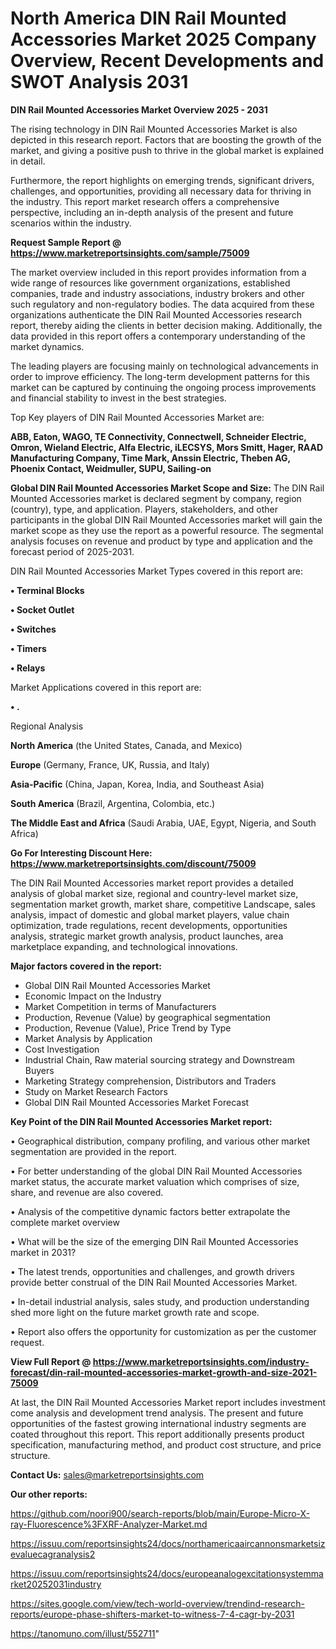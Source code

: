 # North America DIN Rail Mounted Accessories Market 2025 Company Overview, Recent Developments and SWOT Analysis 2031

<Strong> DIN Rail Mounted Accessories Market Overview 2025 - 2031</strong>

The rising technology in DIN Rail Mounted Accessories Market is also depicted in this research report. Factors that are boosting the growth of the market, and giving a positive push to thrive in the global market is explained in detail.

Furthermore, the report highlights on emerging trends, significant drivers, challenges, and opportunities, providing all necessary data for thriving in the industry. This report market research offers a comprehensive perspective, including an in-depth analysis of the present and future scenarios within the industry.

<strong>Request Sample Report @ <a href=https://www.marketreportsinsights.com/sample/75009>https://www.marketreportsinsights.com/sample/75009</a></strong>

The market overview included in this report provides information from a wide range of resources like government organizations, established companies, trade and industry associations, industry brokers and other such regulatory and non-regulatory bodies. The data acquired from these organizations authenticate the DIN Rail Mounted Accessories research report, thereby aiding the clients in better decision making. Additionally, the data provided in this report offers a contemporary understanding of the market dynamics.

The leading players are focusing mainly on technological advancements in order to improve efficiency. The long-term development patterns for this market can be captured by continuing the ongoing process improvements and financial stability to invest in the best strategies.

Top Key players of DIN Rail Mounted Accessories Market are:

<strong>ABB, Eaton, WAGO, TE Connectivity, Connectwell, Schneider Electric, Omron, Wieland Electric, Alfa Electric, iLECSYS, Mors Smitt, Hager, RAAD Manufacturing Company, Time Mark, Anssin Electric, Theben AG, Phoenix Contact, Weidmuller, SUPU, Sailing-on</strong>

<strong><b>Global DIN Rail Mounted Accessories Market Scope and Size:</b></strong>
The DIN Rail Mounted Accessories market is declared segment by company, region (country), type, and application. Players, stakeholders, and other participants in the global DIN Rail Mounted Accessories market will gain the market scope as they use the report as a powerful resource. The segmental analysis focuses on revenue and product by type and application and the forecast period of 2025-2031.

DIN Rail Mounted Accessories Market Types covered in this report are:

<strong>• Terminal Blocks

• Socket Outlet

• Switches

• Timers

• Relays</strong>

Market Applications covered in this report are:

<strong>• .</strong> 

Regional Analysis

<strong>North America</strong> (the United States, Canada, and Mexico)

<strong>Europe</strong> (Germany, France, UK, Russia, and Italy)

<strong>Asia-Pacific</strong> (China, Japan, Korea, India, and Southeast Asia)

<strong>South America</strong> (Brazil, Argentina, Colombia, etc.)

<strong>The Middle East and Africa</strong> (Saudi Arabia, UAE, Egypt, Nigeria, and South Africa)

<strong>Go For Interesting Discount Here: <a href=https://www.marketreportsinsights.com/discount/75009>https://www.marketreportsinsights.com/discount/75009</a></strong>

The DIN Rail Mounted Accessories market report provides a detailed analysis of global market size, regional and country-level market size, segmentation market growth, market share, competitive Landscape, sales analysis, impact of domestic and global market players, value chain optimization, trade regulations, recent developments, opportunities analysis, strategic market growth analysis, product launches, area marketplace expanding, and technological innovations.

<strong><b>Major factors covered in the report:</b></strong>
<ul>
  <li>Global DIN Rail Mounted Accessories Market </li>
  <li>Economic Impact on the Industry</li>
  <li>Market Competition in terms of Manufacturers</li>
  <li>Production, Revenue (Value) by geographical segmentation</li>
  <li>Production, Revenue (Value), Price Trend by Type</li>
  <li>Market Analysis by Application</li>
  <li>Cost Investigation</li>
  <li>Industrial Chain, Raw material sourcing strategy and Downstream Buyers</li>
  <li>Marketing Strategy comprehension, Distributors and Traders</li>
  <li>Study on Market Research Factors</li>
  <li>Global DIN Rail Mounted Accessories Market Forecast</li>
</ul>

<strong><b>Key Point of the DIN Rail Mounted Accessories Market report:</b></strong>

• Geographical distribution, company profiling, and various other market segmentation are provided in the report.

• For better understanding of the global DIN Rail Mounted Accessories market status, the accurate market valuation which comprises of size, share, and revenue are also covered.

• Analysis of the competitive dynamic factors better extrapolate the complete market overview

• What will be the size of the emerging DIN Rail Mounted Accessories market in 2031?

• The latest trends, opportunities and challenges, and growth drivers provide better construal of the DIN Rail Mounted Accessories Market.

• In-detail industrial analysis, sales study, and production understanding shed more light on the future market growth rate and scope.

• Report also offers the opportunity for customization as per the customer request.

<strong><b>View Full Report @ <a href=https://www.marketreportsinsights.com/industry-forecast/din-rail-mounted-accessories-market-growth-and-size-2021-75009>https://www.marketreportsinsights.com/industry-forecast/din-rail-mounted-accessories-market-growth-and-size-2021-75009</a></b></strong>


At last, the DIN Rail Mounted Accessories Market report includes investment come analysis and development trend analysis. The present and future opportunities of the fastest growing international industry segments are coated throughout this report. This report additionally presents product specification, manufacturing method, and product cost structure, and price structure.

<strong>Contact Us:</strong>
sales@marketreportsinsights.com

<strong>Our other reports:</strong>

<a href=https://github.com/noori900/search-reports/blob/main/Europe-Micro-X-ray-Fluorescence%3FXRF-Analyzer-Market.md>https://github.com/noori900/search-reports/blob/main/Europe-Micro-X-ray-Fluorescence%3FXRF-Analyzer-Market.md</a>

<a href=https://issuu.com/reportsinsights24/docs/northamericaaircannonsmarketsizevaluecagranalysis2>https://issuu.com/reportsinsights24/docs/northamericaaircannonsmarketsizevaluecagranalysis2</a>

<a href=https://issuu.com/reportsinsights24/docs/europeanalogexcitationsystemmarket20252031industry>https://issuu.com/reportsinsights24/docs/europeanalogexcitationsystemmarket20252031industry</a>

<a href=https://sites.google.com/view/tech-world-overview/trendind-research-reports/europe-phase-shifters-market-to-witness-7-4-cagr-by-2031>https://sites.google.com/view/tech-world-overview/trendind-research-reports/europe-phase-shifters-market-to-witness-7-4-cagr-by-2031</a>

<a href=https://tanomuno.com/illust/552711>https://tanomuno.com/illust/552711</a>"
